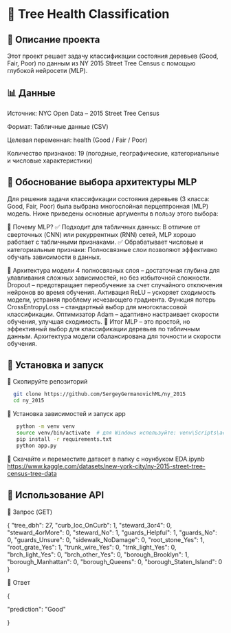 # 🌳 Tree Health Classification

## 📌 Описание проекта

Этот проект решает задачу классификации состояния деревьев (Good, Fair, Poor) по данным из NY 2015 Street Tree Census с помощью глубокой нейросети (MLP).

## 📊 Данные

Источник: NYC Open Data – 2015 Street Tree Census

Формат: Табличные данные (CSV)

Целевая переменная: health (Good / Fair / Poor)

Количество признаков: 19 (погодные, географические, категориальные и числовые характеристики)

## 📌 Обоснование выбора архитектуры MLP
Для решения задачи классификации состояния деревьев (3 класса: Good, Fair, Poor) была выбрана многослойная перцептронная (MLP) модель.
Ниже приведены основные аргументы в пользу этого выбора:

🔹 Почему MLP?
✅ Подходит для табличных данных: В отличие от сверточных (CNN) или рекуррентных (RNN) сетей, MLP хорошо работает с табличными признаками.
✅ Обрабатывает числовые и категориальные признаки: Полносвязные слои позволяют эффективно обучать зависимости в данных.

🔹 Архитектура модели
4 полносвязных слоя – достаточная глубина для улавливания сложных зависимостей, но без избыточной сложности.
Dropout – предотвращает переобучение за счет случайного отключения нейронов во время обучения.
Активация ReLU – ускоряет сходимость модели, устраняя проблему исчезающего градиента.
Функция потерь CrossEntropyLoss – стандартный выбор для многоклассовой классификации.
Оптимизатор Adam – адаптивно настраивает скорости обучения, улучшая сходимость.
🔹 Итог
MLP – это простой, но эффективный выбор для классификации деревьев по табличным данным. Архитектура модели сбалансирована для точности и скорости обучения.

## 🚀 Установка и запуск

🔹 Скопируйте репозиторий
 ```bash
   git clone https://github.com/SergeyGermanovichML/ny_2015
   cd ny_2015
   ```
🔹 Установка зависимостей и запуск app
```bash
   python -m venv venv
   source venv/bin/activate  # для Windows используйте: venv\Scripts\activate
   pip install -r requirements.txt
   python app.py
   ```
🔹 Скачайте и переместите датасет в папку с ноунбуком EDA.ipynb 
https://www.kaggle.com/datasets/new-york-city/ny-2015-street-tree-census-tree-data

## 📡 Использование API

🔹 Запрос (GET)

{
    "tree_dbh": 27,
    "curb_loc_OnCurb": 1,
    "steward_3or4": 0,
    "steward_4orMore": 0,
    "steward_No": 1,
    "guards_Helpful": 1,
    "guards_No": 0,
    "guards_Unsure": 0,
    "sidewalk_NoDamage": 0,
    "root_stone_Yes": 1,
    "root_grate_Yes": 1,
    "trunk_wire_Yes": 0,
    "trnk_light_Yes": 0,
    "brch_light_Yes": 0,
    "brch_other_Yes": 0,
    "borough_Brooklyn": 1,
    "borough_Manhattan": 0,
    "borough_Queens": 0,
    "borough_Staten_Island": 0 
    }

🔹 Ответ

{

  "prediction": "Good"
  
}
